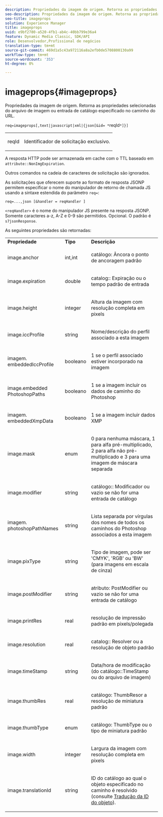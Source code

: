 ```yaml
---
description: Propriedades da imagem de origem. Retorna as propriedades selecionadas do arquivo de imagem ou entrada de catálogo especificado no caminho do URL.
seo-description: Propriedades da imagem de origem. Retorna as propriedades selecionadas do arquivo de imagem ou entrada de catálogo especificado no caminho do URL.
seo-title: imageprops
solution: Experience Manager
title: imageprops
uuid: e9bf2780-a520-4fb1-ab4c-40bb799e36a4
feature: Dynamic Media Classic, SDK/API
role: Desenvolvedor,Profissional de negócios
translation-type: tm+mt
source-git-commit: 469d1a5c43a972116a8a2efb0de5708800130a99
workflow-type: tm+mt
source-wordcount: '353'
ht-degree: 0%

---
```



# imageprops{#imageprops}

Propriedades da imagem de origem. Retorna as propriedades selecionadas do arquivo de imagem ou entrada de catálogo especificado no caminho do URL.

`req=imageprops[,text|javascript|xml|{json[&id= *`reqId`*]}]`

<table id="simpletable_8E03127D50444CA7878A6B08E866EE2E"> 
 <tr class="strow"> 
  <td class="stentry"> <p><span class="codeph"><span class="varname"> reqId</span></span> </p> </td> 
  <td class="stentry"> <p>Identificador de solicitação exclusivo. </p></td> 
 </tr> 
</table>

A resposta HTTP pode ser armazenada em cache com o TTL baseado em `attribute::NonImgExpiration`.

Outros comandos na cadeia de caracteres de solicitação são ignorados.

As solicitações que oferecem suporte ao formato de resposta JSONP permitem especificar o nome do manipulador de retorno de chamada JS usando a sintaxe estendida do parâmetro `req=`:

`req=...,json [&handler = reqHandler ]`

`<reqHandler>` é o nome do manipulador JS presente na resposta JSONP. Somente caracteres a-z, A-Z e 0-9 são permitidos. Opcional. O padrão é `s7jsonResponse`.

As seguintes propriedades são retornadas:

<table id="table_5F289E2E21594A5598DF98E65DEDDFA0"> 
 <tbody> 
  <tr> 
   <td> <b> Propriedade</b> </td> 
   <td> <b> Tipo</b> </td> 
   <td> <b> Descrição</b> </td> 
  </tr> 
  <tr> 
   <td> <p> <span class="codeph"> image.anchor</span> </p> </td> 
   <td> <p> int,int </p> </td> 
   <td> <p> <span class="codeph"> catálogo: </span> Âncora o ponto de ancoragem padrão </p> </td> 
  </tr> 
  <tr> 
   <td> <p> <span class="codeph"> image.expiration</span> </p> </td> 
   <td> <p> double </p> </td> 
   <td> <p> <span class="codeph"> catalog::</span> Expiração ou o tempo padrão de entrada </p> </td> 
  </tr> 
  <tr> 
   <td> <p> <span class="codeph"> image.height</span> </p> </td> 
   <td> <p> integer </p> </td> 
   <td> <p>Altura da imagem com resolução completa em pixels </p> </td> 
  </tr> 
  <tr> 
   <td> <p> <span class="codeph"> image.iccProfile</span> </p> </td> 
   <td> <p> string </p> </td> 
   <td> <p> Nome/descrição do perfil associado a esta imagem </p> </td> 
  </tr> 
  <tr> 
   <td> <p> <span class="codeph"> imagem. embeddedIccProfile</span> </p> </td> 
   <td> <p> booleano </p> </td> 
   <td> <p> 1 se o perfil associado estiver incorporado na imagem </p> </td> 
  </tr> 
  <tr> 
   <td> <p> <span class="codeph"> image.embedded PhotoshopPaths</span> </p> </td> 
   <td> <p> booleano </p> </td> 
   <td> <p> 1 se a imagem incluir os dados de caminho do Photoshop </p> </td> 
  </tr> 
  <tr> 
   <td> <p> <span class="codeph"> imagem. embeddedXmpData</span> </p> </td> 
   <td> <p> booleano </p> </td> 
   <td> <p> 1 se a imagem incluir dados XMP </p> </td> 
  </tr> 
  <tr> 
   <td> <p> <span class="codeph"> image.mask</span> </p> </td> 
   <td> <p> enum </p> </td> 
   <td> <p> 0 para nenhuma máscara, 1 para alfa pré-multiplicado, 2 para alfa não pré-multiplicado e 3 para uma imagem de máscara separada </p> </td> 
  </tr> 
  <tr> 
   <td> <p> <span class="codeph"> image.modifier</span> </p> </td> 
   <td> <p> string </p> </td> 
   <td> <p> <span class="codeph"> catálogo::</span> Modificador ou vazio se não for uma entrada de catálogo </p> </td> 
  </tr> 
  <tr> 
   <td> <p> <span class="codeph"> imagem. photoshopPathNames</span> </p> </td> 
   <td> <p> string </p> </td> 
   <td> <p> Lista separada por vírgulas dos nomes de todos os caminhos do Photoshop associados a esta imagem </p> </td> 
  </tr> 
  <tr> 
   <td> <p> <span class="codeph"> image.pixType</span> </p> </td> 
   <td> <p> string </p> </td> 
   <td> <p> Tipo de imagem, pode ser 'CMYK', 'RGB' ou 'BW' (para imagens em escala de cinza) </p> </td> 
  </tr> 
  <tr> 
   <td> <p> <span class="codeph"> image.postModifier</span> </p> </td> 
   <td> <p> string </p> </td> 
   <td> <p> <span class="codeph"> atributo: </span> PostModifier ou vazio se não for uma entrada de catálogo </p> </td> 
  </tr> 
  <tr> 
   <td> <p> <span class="codeph"> image.printRes</span> </p> </td> 
   <td> <p> real </p> </td> 
   <td> <p> resolução de impressão padrão em pixels/polegada </p> </td> 
  </tr> 
  <tr> 
   <td> <p> <span class="codeph"> image.resolution</span> </p> </td> 
   <td> <p> real </p> </td> 
   <td> <p> <span class="codeph"> catalog::</span> Resolver ou a resolução de objeto padrão </p> </td> 
  </tr> 
  <tr> 
   <td> <p> <span class="codeph"> image.timeStamp</span> </p> </td> 
   <td> <p> string </p> </td> 
   <td> <p>Data/hora de modificação (do <span class="codeph"> catálogo::TimeStamp</span> ou do arquivo de imagem) </p> </td> 
  </tr> 
  <tr> 
   <td> <p> <span class="codeph"> image.thumbRes</span> </p> </td> 
   <td> <p> real </p> </td> 
   <td> <p> <span class="codeph"> catálogo: </span> ThumbResor a resolução de miniatura padrão </p> </td> 
  </tr> 
  <tr> 
   <td> <p> <span class="codeph"> image.thumbType</span> </p> </td> 
   <td> <p> enum </p> </td> 
   <td> <p> <span class="codeph"> catálogo: </span> ThumbType ou o tipo de miniatura padrão </p> </td> 
  </tr> 
  <tr> 
   <td> <p> <span class="codeph"> image.width</span> </p> </td> 
   <td> <p> integer </p> </td> 
   <td> <p> Largura da imagem com resolução completa em pixels </p> </td> 
  </tr> 
  <tr> 
   <td> <p> <span class="codeph"> image.translationId</span> </p> </td> 
   <td> <p> string </p> </td> 
   <td> <p> ID do catálogo ao qual o <span class="varname"> objeto</span> especificado no caminho é resolvido (consulte <a href="../../../../../../is-api/http-ref/image-serving-api-ref/c-http-protocol-reference/c-syntax-and-features/r-object-id-translation.md#reference-cf3e34e6cbb346d69ded9982bfdef414" type="reference" format="dita" scope="local"> Tradução da ID do objeto</a>). </p> </td> 
  </tr> 
 </tbody> 
</table>

